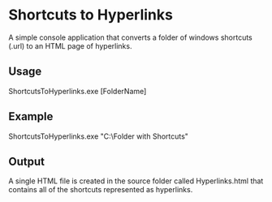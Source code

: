 # Shortcuts to Hyperlinks
A simple console application that converts a folder of windows shortcuts (.url) to an HTML page of hyperlinks.

## Usage
ShortcutsToHyperlinks.exe [FolderName]

## Example
ShortcutsToHyperlinks.exe "C:\Folder with Shortcuts"

## Output
A single HTML file is created in the source folder called Hyperlinks.html that contains all of the shortcuts represented as hyperlinks.


